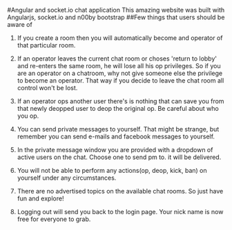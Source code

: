 #Angular and socket.io chat application
This amazing website was built with Angularjs, socket.io and n00by bootstrap
##Few things that users should be aware of

1. If you create a room then you will automatically become and operator of that particular room.
2. If an operator leaves the current chat room or choses 'return to lobby' and re-enters the same room, he will lose all his op privileges. So if you are an operator on a chatroom, why not give someone else the privilege to become an operator. That way if you decide to leave the chat room all control won't be lost.

3. If an operator ops another user there's is nothing that can save you from that newly deopped user to deop the original op.
Be careful about who you op.
4. You can send private messages to yourself. That might be strange, but remember you can send e-mails and facebook messages to yourself.

5. In the private message window you are provided with a dropdown of active users on the chat. Choose one to send pm to.
it will be delivered.

6. You will not be able to perform any actions(op, deop, kick, ban) on yourself under any circumstances.
7. There are no advertised topics on the available chat rooms. So just have fun and explore!

8. Logging out will send you back to the login page. Your nick name is now free for everyone to grab.
